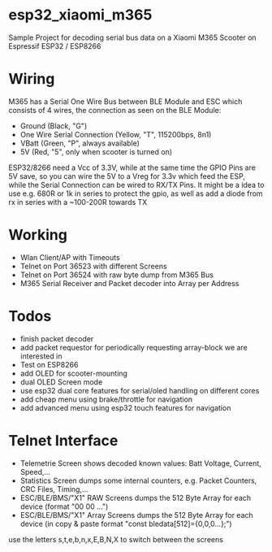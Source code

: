 # esp32_xiaomi_m365
Sample Project for decoding serial bus data on a Xiaomi M365 Scooter on Espressif ESP32 / ESP8266

# Wiring
M365 has a Serial One Wire Bus between BLE Module and ESC which consists of 4 wires, the connection as seen on the BLE Module:
- Ground  (Black, "G")
- One Wire Serial Connection (Yellow, "T", 115200bps, 8n1)
- VBatt (Green, "P", always available)
- 5V (Red, "5", only when scooter is turned on)

ESP32/8266 need a Vcc of 3.3V, while at the same time the GPIO Pins are 5V save, so you can wire the 5V to a Vreg for 3.3v which feed the ESP, while the Serial Connection can be wired to RX/TX Pins.
It might be a idea to use e.g. 680R or 1k in series to protect the gpio, as well as add a diode from rx in series with a ~100-200R towards TX

# Working
- Wlan Client/AP with Timeouts
- Telnet on Port 36523 with different Screens
- Telnet on Port 36524 with raw byte dump from M365 Bus
- M365 Serial Receiver and Packet decoder into Array per Address


# Todos
 - finish packet decoder
 - add packet requestor for periodically requesting array-block we are interested in
 - Test on ESP8266
 - add OLED for scooter-mounting
 - dual OLED Screen mode
 - use esp32 dual core features for serial/oled handling on different cores
 - add cheap menu using brake/throttle for navigation
 - add advanced menu using esp32 touch features for navigation

# Telnet Interface
 - Telemetrie Screen shows decoded known values: Batt Voltage, Current, Speed,... 
 - Statistics Screen dumps some internal counters, e.g. Packet Counters, CRC Files, Timing,...
 - ESC/BLE/BMS/"X1" RAW Screens dumps the 512 Byte Array for each device (format "00 00 ...")
 - ESC/BLE/BMS/"X1" Array Screens dumps the 512 Byte Array for each device (in copy & paste format "const bledata[512]={0,0,0...};")

use the letters s,t,e,b,n,x,E,B,N,X to switch between the screens
